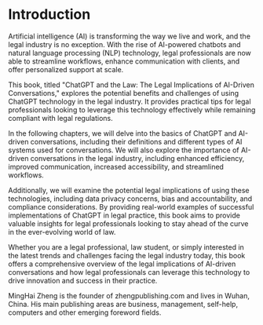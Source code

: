 # Introduction

Artificial intelligence (AI) is transforming the way we live and work, and the legal industry is no exception. With the rise of AI-powered chatbots and natural language processing (NLP) technology, legal professionals are now able to streamline workflows, enhance communication with clients, and offer personalized support at scale.

This book, titled "ChatGPT and the Law: The Legal Implications of AI-Driven Conversations," explores the potential benefits and challenges of using ChatGPT technology in the legal industry. It provides practical tips for legal professionals looking to leverage this technology effectively while remaining compliant with legal regulations.

In the following chapters, we will delve into the basics of ChatGPT and AI-driven conversations, including their definitions and different types of AI systems used for conversations. We will also explore the importance of AI-driven conversations in the legal industry, including enhanced efficiency, improved communication, increased accessibility, and streamlined workflows.

Additionally, we will examine the potential legal implications of using these technologies, including data privacy concerns, bias and accountability, and compliance considerations. By providing real-world examples of successful implementations of ChatGPT in legal practice, this book aims to provide valuable insights for legal professionals looking to stay ahead of the curve in the ever-evolving world of law.

Whether you are a legal professional, law student, or simply interested in the latest trends and challenges facing the legal industry today, this book offers a comprehensive overview of the legal implications of AI-driven conversations and how legal professionals can leverage this technology to drive innovation and success in their practice.

MingHai Zheng is the founder of zhengpublishing.com and lives in Wuhan, China. His main publishing areas are business, management, self-help, computers and other emerging foreword fields.
